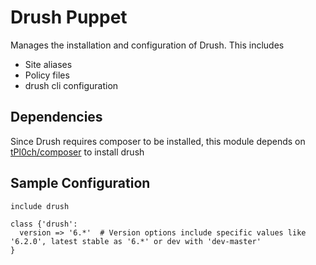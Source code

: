 Drush Puppet
===============

Manages the installation and configuration of Drush. This includes

- Site aliases
- Policy files
- drush cli configuration

Dependencies
------------

Since Drush requires composer to be installed, this module depends on [tPl0ch/composer](https://forge.puppetlabs.com/tPl0ch/composer) to install drush

Sample Configuration
--------------------

````puppet
include drush
````

````puppet
class {'drush':
  version => '6.*'  # Version options include specific values like '6.2.0', latest stable as '6.*' or dev with 'dev-master'
}
````